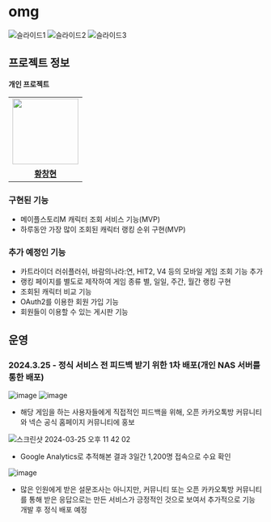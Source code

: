 # omg
![슬라이드1](https://github.com/Hchanghyeon/omg-backend/assets/92444744/4f8e9b6d-d9e7-4f6a-bc2d-37a383b55125)
![슬라이드2](https://github.com/Hchanghyeon/omg-backend/assets/92444744/278cead3-218f-415f-b940-9f4d0ef8dd70)
![슬라이드3](https://github.com/Hchanghyeon/omg-backend/assets/92444744/0d813140-ffde-4170-93ce-2c3315f6cff1)

## 프로젝트 정보
**개인 프로젝트**
<table>
 <tr>
    <td align="center"><a href="https://github.com/Hchanghyeon"><img src="https://avatars.githubusercontent.com/Hchanghyeon" width="130px;" alt=""></a></td>
  </tr>
  <tr>
    <td align="center"><a href="https://github.com/Hchanghyeon"><b>황창현</b></a></td>
  </tr>
</table>

### 구현된 기능
- 메이플스토리M 캐릭터 조회 서비스 기능(MVP)
- 하루동안 가장 많이 조회된 캐릭터 랭킹 순위 구현(MVP)

### 추가 예정인 기능
- 카트라이더 러쉬플러쉬, 바람의나라:연, HIT2, V4 등의 모바일 게임 조회 기능 추가
- 랭킹 페이지를 별도로 제작하여 게임 종류 별, 일일, 주간, 월간 랭킹 구현
- 조회된 캐릭터 비교 기능
- OAuth2를 이용한 회원 가입 기능
- 회원들이 이용할 수 있는 게시판 기능

## 운영
### 2024.3.25 - 정식 서비스 전 피드백 받기 위한 1차 배포(개인 NAS 서버를 통한 배포)
![image](https://github.com/Hchanghyeon/omg-backend/assets/92444744/df520733-4180-4128-8093-ff4436585288)
![image](https://github.com/Hchanghyeon/omg-backend/assets/92444744/a5216f56-3444-4dea-b98e-cf478b61ffa4)
- 해당 게임을 하는 사용자들에게 직접적인 피드백을 위해, 오픈 카카오톡방 커뮤니티와 넥슨 공식 홈페이지 커뮤니티에 홍보

![스크린샷 2024-03-25 오후 11 42 02](https://github.com/Hchanghyeon/omg-backend/assets/92444744/4c931424-0531-4dbe-a28a-72897c559918)
- Google Analytics로 추적해본 결과 3일간 1,200명 접속으로 수요 확인

![image](https://github.com/Hchanghyeon/omg-backend/assets/92444744/afc10694-5310-4138-9ab5-d8ef59b56bc8)
- 많은 인원에게 받은 설문조사는 아니지만, 커뮤니티 또는 오픈 카카오톡방 커뮤니티를 통해 받은 응답으로는 만든 서비스가 긍정적인 것으로 보여서 추가적으로 기능 개발 후 정식 배포 예정

